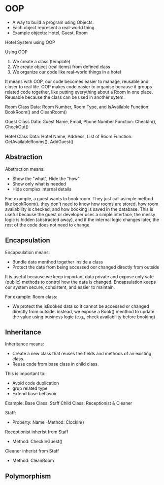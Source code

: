 # OOP

- A way to build a program using Objects.
- Each object represent a real-world thing.
- Example objects: Hotel, Guest, Room

Hotel System using OOP

Using OOP
1. We create a class (template)
2. We create object (real items) from defined class
3. We organize our code like real-world things in a hotel

It means with OOP, our code becomes easier to manage, reusable and closer to real life. OOP makes code easier to organise because it groups related code together, like putting everything about a Room in one place. Reusable because the class can be used in another sytem.

Room Class
Data: Room Number, Room Type, and IsAvailable
Function: BookRoom() and CleanRoom()

Guest Class
Data: Guest Name, Email, Phone Number
Function: CheckIn(), CheckOut()

Hotel Class
Data: Hotel Name, Address, List of Room
Function: GetAvailableRooms(), AddGuest()

## Abstraction      

Abstraction means:

- Show the "what", Hide the "how"
- Show only what is needed
- Hide complex internal details

Foe example, a guest wants to book room. They just call asimple method like bookRoom(). they don't need to know how rooms are stored, how room availability is checked, and how booking is saved in the database. This is useful because the guest or developer uses a simple interface, the messy logic is hidden (abstracted away), and if the internal logic changes later, the rest of the code does not need to change.

## Encapsulation

Encapsulation means:
- Bundle data menthod together inside a class
- Protect the data from being accessed oor changed directly from outside 

It is useful because we keep important data private and expose only safe (public) methods to control how the data is changed. Encapsulation keeps our system secure, consistent, and easier to maintain.

For example:
Room class: 
- We protect the isBooked data so it cannot be accessed or changed directly from outside. instead, we expose a Book() menthod to update the value using business logic (e.g., check availability before booking)

## Inheritance

Inheritance means:
- Create a new class that reuses the fields and methods of an existing class. 
- Reuse code from base class in child class.

This is important to:
- Avoid code duplication 
- grup related type
- Extend base behavoir

Example:
Base Class: Staff 
Child Class: Receptionist & Cleaner 

Staff: 
- Property: Name 
-Method: Clockln()

Receptionist inherist from Staff
- Method: CheckInGuest()

Cleaner inherist from Staff
- Method: CleanRoom
## Polymorphism


